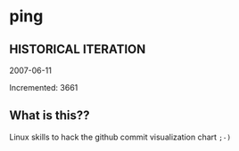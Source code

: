 # ping

## HISTORICAL ITERATION
2007-06-11

Incremented: 3661

## What is this?? 
Linux skills to hack the github commit visualization chart `;-)`
